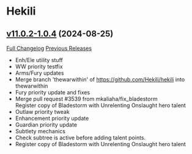 # Hekili

## [v11.0.2-1.0.4](https://github.com/Hekili/hekili/tree/v11.0.2-1.0.4) (2024-08-25)
[Full Changelog](https://github.com/Hekili/hekili/compare/v11.0.2-1.0.3...v11.0.2-1.0.4) [Previous Releases](https://github.com/Hekili/hekili/releases)

- Enh/Ele utility stuff  
- WW priority testfix  
- Arms/Fury updates  
- Merge branch 'thewarwithin' of https://github.com/Hekili/hekili into thewarwithin  
- Fury priority update and fixes  
- Merge pull request #3539 from mkaliaha/fix\_bladestorm  
    Register copy of Bladestorm with Unrelenting Onslaught hero talent  
- Outlaw priority tweak  
- Enhancement priority update  
- Guardian priority update  
- Subtlety mechanics  
- Check subtree is active before adding talent points.  
- Register copy of Bladestorm with Unrelenting Onslaught hero talent  
